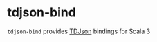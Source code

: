 # tdjson-bind

`tdjson-bind` provides [TDJson](https://core.telegram.org/tdlib/docs/td__json__client_8h.html) bindings for Scala 3
